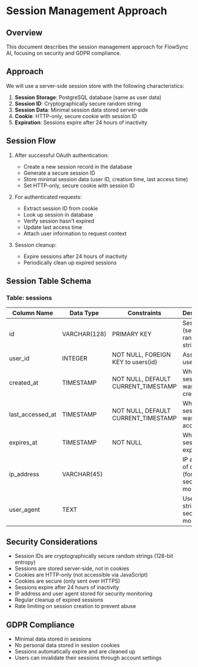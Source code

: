 # Session Management Approach

## Overview
This document describes the session management approach for FlowSync AI, focusing on security and GDPR compliance.

## Approach

We will use a server-side session store with the following characteristics:

1. **Session Storage**: PostgreSQL database (same as user data)
2. **Session ID**: Cryptographically secure random string
3. **Session Data**: Minimal session data stored server-side
4. **Cookie**: HTTP-only, secure cookie with session ID
5. **Expiration**: Sessions expire after 24 hours of inactivity

## Session Flow

1. After successful OAuth authentication:
   - Create a new session record in the database
   - Generate a secure session ID
   - Store minimal session data (user ID, creation time, last access time)
   - Set HTTP-only, secure cookie with session ID

2. For authenticated requests:
   - Extract session ID from cookie
   - Look up session in database
   - Verify session hasn't expired
   - Update last access time
   - Attach user information to request context

3. Session cleanup:
   - Expire sessions after 24 hours of inactivity
   - Periodically clean up expired sessions

## Session Table Schema

### Table: sessions

| Column Name | Data Type | Constraints | Description |
|-------------|-----------|-------------|-------------|
| id | VARCHAR(128) | PRIMARY KEY | Session ID (secure random string) |
| user_id | INTEGER | NOT NULL, FOREIGN KEY to users(id) | Associated user |
| created_at | TIMESTAMP | NOT NULL, DEFAULT CURRENT_TIMESTAMP | When the session was created |
| last_accessed_at | TIMESTAMP | NOT NULL, DEFAULT CURRENT_TIMESTAMP | When the session was last accessed |
| expires_at | TIMESTAMP | NOT NULL | When the session expires |
| ip_address | VARCHAR(45) |  | IP address of client (for security monitoring) |
| user_agent | TEXT |  | User agent string (for security monitoring) |

## Security Considerations

- Session IDs are cryptographically secure random strings (128-bit entropy)
- Sessions are stored server-side, not in cookies
- Cookies are HTTP-only (not accessible via JavaScript)
- Cookies are secure (only sent over HTTPS)
- Sessions expire after 24 hours of inactivity
- IP address and user agent stored for security monitoring
- Regular cleanup of expired sessions
- Rate limiting on session creation to prevent abuse

## GDPR Compliance

- Minimal data stored in sessions
- No personal data stored in session cookies
- Sessions automatically expire and are cleaned up
- Users can invalidate their sessions through account settings